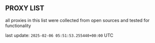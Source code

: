 ## PROXY LIST

all proxies in this list were collected from open sources and tested for functionality

last update: `2025-02-06 05:51:53.255440+00:00` UTC